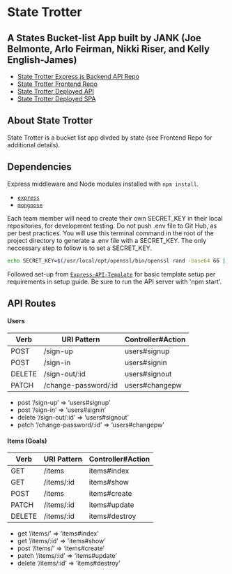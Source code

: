# State Trotter
## A States Bucket-list App built by JANK (Joe Belmonte, Arlo Feirman, Nikki Riser, and Kelly English-James)
- [State Trotter Express.js Backend API Repo](https://github.com/WDI-BOS-17-JANK/backend-state-trotter)
- [State Trotter Frontend Repo](https://github.com/WDI-BOS-17-JANK/frontend-state-trotter)
- [State Trotter Deployed API](https://mysterious-plains-14810.herokuapp.com/)
- [State Trotter Deployed SPA](https://wdi-bos-17-jank.github.io/frontend-state-trotter/)

## About State Trotter
State Trotter is a bucket list app divded by state (see Frontend Repo for additional details).

## Dependencies

Express middleware and Node modules installed with `npm install`.

-   [`express`](http://expressjs.com/)
-   [`mongoose`](http://mongoosejs.com/)

Each team member will need to create their own SECRET_KEY in their local repositories, for development testing. Do not push .env file to Git Hub, as per best practices. You will use this terminal command in the root of the project directory to generate a .env file with a SECRET_KEY. The only neccessary step to follow is to set a SECRET_KEY.
```sh
echo SECRET_KEY=$(/usr/local/opt/openssl/bin/openssl rand -base64 66 | tr -d '\n') >>.env
```
Followed set-up from [`Express-API-Template`](https://github.com/ga-wdi-boston/express-api-template) for basic template setup per requirements in setup guide. Be sure to run the API server with 'npm start'.

## API Routes
#### Users
| Verb   | URI Pattern          | Controller#Action |
|--------|----------------------|-------------------|
| POST   | /sign-up             | users#signup      |
| POST   | /sign-in             | users#signin      |
| DELETE | /sign-out/:id        | users#signout     |
| PATCH  | /change-password/:id | users#changepw    |
- post ‘/sign-up’ => ‘users#signup’
- post ‘/sign-in’ => ‘users#signin’
- delete ‘/sign-out/:id’ => ‘users#signout’
- patch ‘/change-password/:id’ => ‘users#changepw’
#### Items (Goals)
| Verb   | URI Pattern      | Controller#Action      |
|--------|------------------|------------------------|
| GET    | /items      | items#index       |
| GET    | /items/:id  | items#show        |
| POST   | /items      | items#create      |
| PATCH  | /items/:id  | items#update      |
| DELETE | /items/:id  | items#destroy     |
- get ‘/items/’ => ‘items#index’
- get ‘/items/:id’ => 'items#show'
- post ‘/items/’ => ‘items#create’
- patch ‘/items/:id’ => ‘items#update’
- delete ‘/items/:id’ => ‘items#destroy’

